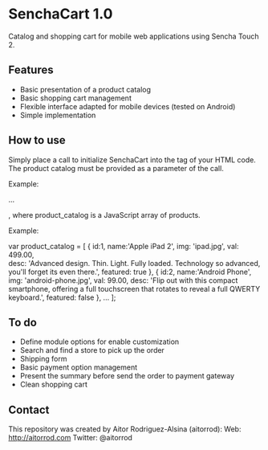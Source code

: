 # SenchaCart 1.0

Catalog and shopping cart for mobile web applications using Sencha Touch 2.

## Features

- Basic presentation of a product catalog
- Basic shopping cart management
- Flexible interface adapted for mobile devices (tested on Android)
- Simple implementation

## How to use

Simply place a call to initialize SenchaCart into the tag <body> of your HTML code. The product catalog must be provided as a parameter of the call.

Example:

...
<body>
	<script>SenchaCart.init(product_catalog);</script>
</body>
</html>

, where product_catalog is a JavaScript array of products.

Example:

var product_catalog = [
	{
		id:1, 
		name:'Apple iPad 2', 
		img: 'ipad.jpg', 
		val: 499.00,  
		desc: 'Advanced design. Thin. Light. Fully loaded. Technology so advanced, you\'ll forget its even there.',
		featured: true
	},
	{
		id:2, 
		name:'Android Phone', 
		img: 'android-phone.jpg', 
		val: 99.00, 
		desc: 'Flip out with this compact smartphone, offering a full touchscreen that rotates to reveal a full QWERTY keyboard.',
		featured: false
	},
	...
];

## To do

- Define module options for enable customization
- Search and find a store to pick up the order
- Shipping form
- Basic payment option management
- Present the summary before send the order to payment gateway
- Clean shopping cart

## Contact

This repository was created by Aitor Rodriguez-Alsina (aitorrod):
Web: http://aitorrod.com
Twitter: @aitorrod